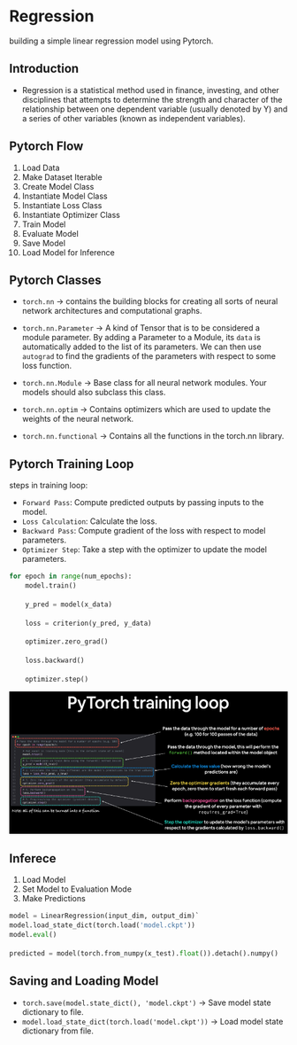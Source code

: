 # Regression
building a simple linear regression model using Pytorch.

## Introduction

- Regression is a statistical method used in finance, investing, and other disciplines that attempts to determine the strength and character of the relationship between one dependent variable (usually denoted by Y) and a series of other variables (known as independent variables).

## Pytorch Flow

1. Load Data
2. Make Dataset Iterable
3. Create Model Class
4. Instantiate Model Class
5. Instantiate Loss Class
6. Instantiate Optimizer Class
7. Train Model
8. Evaluate Model
9. Save Model
10. Load Model for Inference

## Pytorch Classes

- `torch.nn` -> contains the building blocks for creating all sorts of neural network architectures and computational graphs.

- `torch.nn.Parameter` -> A kind of Tensor that is to be considered a module parameter. By adding a Parameter to a Module, its `data` is automatically added to the list of its parameters. We can then use `autograd` to find the gradients of the parameters with respect to some loss function.

- `torch.nn.Module` -> Base class for all neural network modules. Your models should also subclass this class.

- `torch.nn.optim` -> Contains optimizers which are used to update the weights of the neural network.

- `torch.nn.functional` -> Contains all the functions in the torch.nn library.

## Pytorch Training Loop

steps in training loop:

- `Forward Pass`: Compute predicted outputs by passing inputs to the model.
- `Loss Calculation`: Calculate the loss.
- `Backward Pass`: Compute gradient of the loss with respect to model parameters.
- `Optimizer Step`: Take a step with the optimizer to update the model parameters.

```python
for epoch in range(num_epochs):
    model.train()

    y_pred = model(x_data)

    loss = criterion(y_pred, y_data)

    optimizer.zero_grad()

    loss.backward()

    optimizer.step()
``` 

![Training Loop](../images/train_loop.png)

## Inferece

1. Load Model
2. Set Model to Evaluation Mode
3. Make Predictions

```python
model = LinearRegression(input_dim, output_dim)`
model.load_state_dict(torch.load('model.ckpt'))
model.eval()

predicted = model(torch.from_numpy(x_test).float()).detach().numpy()
``` 

## Saving and Loading Model

- `torch.save(model.state_dict(), 'model.ckpt')` -> Save model state dictionary to file.
- `model.load_state_dict(torch.load('model.ckpt'))` -> Load model state dictionary from file.